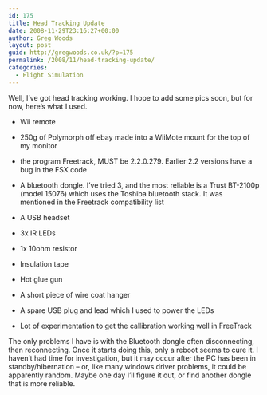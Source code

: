 ```yaml
---
id: 175
title: Head Tracking Update
date: 2008-11-29T23:16:27+00:00
author: Greg Woods
layout: post
guid: http://gregwoods.co.uk/?p=175
permalink: /2008/11/head-tracking-update/
categories:
  - Flight Simulation
---
```

Well, I’ve got head tracking working. I hope to add some pics soon, but for now, here’s what I used.

  * Wii remote
  * 250g of Polymorph off ebay made into a WiiMote mount for the top of my monitor
  * the program Freetrack, MUST be 2.2.0.279. Earlier 2.2 versions have a bug in the FSX code
  * A bluetooth dongle. I&#8217;ve tried 3, and the most reliable is a Trust BT-2100p (model 15076) which uses the Toshiba bluetooth stack. It was mentioned in the Freetrack compatibility list

  * A USB headset
  * 3x IR LEDs
  * 1x 10ohm resistor
  * Insulation tape
  * Hot glue gun
  * A short piece of wire coat hanger
  * A spare USB plug and lead which I used to power the LEDs
  * Lot of experimentation to get the callibration working well in FreeTrack

The only problems I have is with the Bluetooth dongle often disconnecting, then reconnecting. Once it starts doing this, only a reboot seems to cure it. I haven’t had time for investigation, but it may occur after the PC has been in standby/hibernation – or, like many windows driver problems, it could be apparently random. Maybe one day I’ll figure it out, or find another dongle that is more reliable.